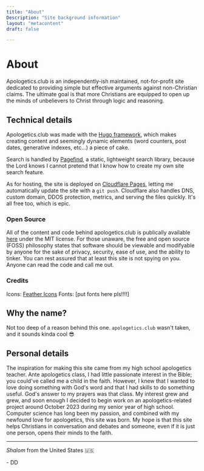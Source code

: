 ```yaml
---
title: "About"
Description: "Site background information"
layout: "metacontent"
draft: false

---
```


# About

Apologetics.club is an independently-ish maintained, not-for-profit site dedicated to providing simple but effective arguments against non-Christian claims. The ultimate goal is that more Christians are equipped to open up the minds of unbelievers to Christ through logic and reasoning.

## Technical details

Apologetics.club was made with the [Hugo framework](https://gohugo.io), which makes creating content and seemingly dynamic elements (word counters, post dates, generative indexes, etc...) a piece of cake. 

Search is handled by [Pagefind](https://pagefind.app), a static, lightweight search library, because the Lord knows I cannot pretend that I know how to create my own site search feature.

As for hosting, the site is deployed on [Cloudflare Pages](https://pages.cloudflare.com), letting me automatically update the site with a `git push`. Cloudflare also handles DNS, custom domain, DDOS protection, metrics, and serving the files quickly. It's all free too, which is epic.

### Open Source

All of the content and code behind apologetics.club is publically available [here](https://github.com/daqnal/apologetics.club) under the MIT license. For those unaware, the free and open source (FOSS) philosophy states that software should be viewable and modifyable by anyone for the sake of privacy, security, ease of use, and the ability to tinker. You can rest assured that at least this site is not spying on you. Anyone can read the code and call me out.

### Credits

Icons: [Feather Icons](https://feathericons.com)
Fonts: [put fonts here pls!!!!]

## Why the name?

Not too deep of a reason behind this one. `apologetics.club` wasn't taken, and it sounds kinda cool 😎

## Personal details

The inspiration for making this site came from my high school apologetics teacher. Ante apologetics class, I had little passionate interest in the Bible; you could've called me a child in the faith. However, I knew that I wanted to love doing something with God's word and that I had skills to do something useful. God's answer to my prayers was that class. My interest grew and grew, and soon enough I decided to begin work on an apologetics-related project around October 2023 during my senior year of high school. Computer science has long been my passion, and combined with my newfound love for apologetics, this site was born. My hope is that this site helps Christians in conversation and debates and someone, even if it is just one person, opens their minds to the faith.

***


*Shalom* from the United States 🇺🇸

 \- DD
